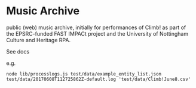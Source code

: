 # Music Archive

public (web) music archive, initially for performances of Climb! as
part of the EPSRC-funded FAST IMPACt project and the 
University of Nottingham Culture and Heritage RPA.

See docs
 
e.g.
```
node lib/processlogs.js test/data/example_entity_list.json test/data/20170608T112725862Z-default.log 'test/data/Climb!June8.csv'
```
